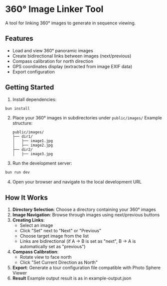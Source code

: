 # 360° Image Linker Tool

A tool for linking 360° images to generate in sequence viewing.

## Features

- Load and view 360° panoramic images
- Create bidirectional links between images (next/previous)
- Compass calibration for north direction
- GPS coordinates display (extracted from image EXIF data)
- Export configuration

## Getting Started

1. Install dependencies:

```bash
bun install
```

2. Place your 360° images in subdirectories under `public/images/`
   Example structure:

   ```
   public/images/
   ├── dir1/
   │   ├── image1.jpg
   │   ├── image2.jpg
   ├── dir2/
   │   ├── image3.jpg
   ```

3. Run the development server:

```bash
bun run dev
```

4. Open your browser and navigate to the local development URL

## How It Works

1. **Directory Selection**: Choose a directory containing your 360° images
2. **Image Navigation**: Browse through images using next/previous buttons
3. **Creating Links**:
   - Select an image
   - Click "Set" next to "Next" or "Previous"
   - Choose target image from the list
   - Links are bidirectional (if A → B is set as "next", B → A is automatically set as "previous")
4. **Compass Calibration**:
   - Rotate view to face north
   - Click "Set Current Direction as North"
5. **Export**: Generate a tour configuration file compatible with Photo Sphere Viewer
6. **Result** Example output result is as in example-output.json
